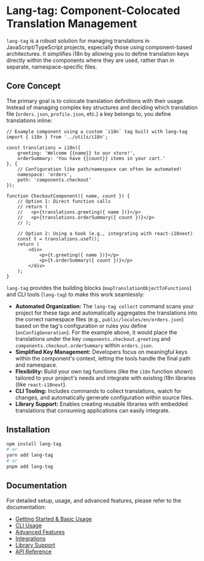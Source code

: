 # Lang-tag: Component-Colocated Translation Management

`lang-tag` is a robust solution for managing translations in JavaScript/TypeScript projects, especially those using component-based architectures. It simplifies i18n by allowing you to define translation keys directly within the components where they are used, rather than in separate, namespace-specific files.

## Core Concept

The primary goal is to colocate translation definitions with their usage. Instead of managing complex key structures and deciding which translation file (`orders.json`, `profile.json`, etc.) a key belongs to, you define translations inline:

```tsx
// Example component using a custom `i18n` tag built with lang-tag
import { i18n } from '../utils/i18n';

const translations = i18n({
    greeting: 'Welcome {{name}} to our store!',
    orderSummary: 'You have {{count}} items in your cart.'
}, {
    // Configuration like path/namespace can often be automated!
    namespace: 'orders',
    path: 'components.checkout' 
});

function CheckoutComponent({ name, count }) {
    // Option 1: Direct function calls
    // return (
    //   <p>{translations.greeting({ name })}</p>
    //   <p>{translations.orderSummary({ count })}</p>
    // );

    // Option 2: Using a hook (e.g., integrating with react-i18next)
    const t = translations.useT(); 
    return (
        <div>
            <p>{t.greeting({ name })}</p>
            <p>{t.orderSummary({ count })}</p>
        </div>
    );
}
```

`lang-tag` provides the building blocks (`mapTranslationObjectToFunctions`) and CLI tools (`lang-tag`) to make this work seamlessly:

*   **Automated Organization:** The `lang-tag collect` command scans your project for these tags and automatically aggregates the translations into the correct namespace files (e.g., `public/locales/en/orders.json`) based on the tag's configuration or rules you define (`onConfigGeneration`). For the example above, it would place the translations under the key `components.checkout.greeting` and `components.checkout.orderSummary` within `orders.json`.
*   **Simplified Key Management:** Developers focus on meaningful keys within the component's context, letting the tools handle the final path and namespace.
*   **Flexibility:** Build your own tag functions (like the `i18n` function shown) tailored to your project's needs and integrate with existing i18n libraries (like `react-i18next`).
*   **CLI Tooling:** Includes commands to collect translations, watch for changes, and automatically generate configuration within source files.
*   **Library Support:** Enables creating reusable libraries with embedded translations that consuming applications can easily integrate.

## Installation

```bash
npm install lang-tag
# or
yarn add lang-tag
# or
pnpm add lang-tag
```

## Documentation

For detailed setup, usage, and advanced features, please refer to the documentation:

- [Getting Started & Basic Usage](docs/getting-started.md)
- [CLI Usage](docs/cli-usage.md)
- [Advanced Features](docs/advanced-features.md)
- [Integrations](docs/integrations.md)
- [Library Support](docs/library-support.md)
- [API Reference](docs/api-reference.md)
